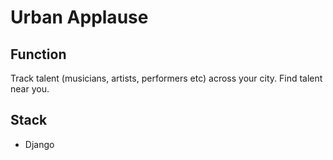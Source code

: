 # Urban Applause

## Function
Track talent (musicians, artists, performers etc) across your city. Find talent near you. 

## Stack
- Django
